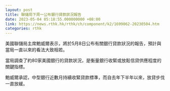 ```yaml
---
layout: post
title: 聯儲局下周一公布銀行貸款狀況報告
date: 2023-05-04 05:18:55.000000000 +08:00
link: https://news.rthk.hk/rthk/ch/component/k2/1699062-20230504.htm
categories: rthk
---
```


美國聯儲局主席鮑威爾表示，將於5月8日公布有關銀行貸款狀況的報告，預計與當局一直以來的看法大致相若。

當局調查了約80家美國銀行的貸款狀況，是衡量銀行收緊或放鬆信貸供應程度的關鍵指標。

鮑威爾承認，中型銀行近數月持續收緊貸款標準，而自去年下半年以來，放貸步伐一直放緩。
